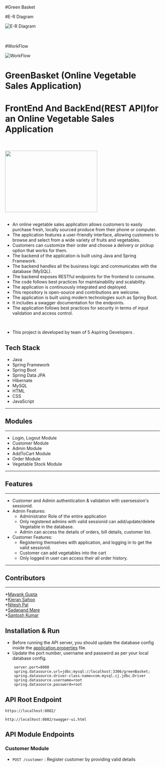 #Green Basket

#E-R Diagram


![E-R Diagram](https://user-images.githubusercontent.com/107461052/212683690-1910c6e2-cb10-409e-b1ee-d94c6c18f246.png)

<br>
<br>
#WorkFlow
<br>

![WorkFlow](https://user-images.githubusercontent.com/107461052/212683750-11c64541-9c01-4137-9e1f-539b31994b85.png)




# GreenBasket (Online Vegetable Sales Application)
# FrontEnd And BackEnd(REST API)for an Online Vegetable Sales Application
<br>
<br>
<img src="https://user-images.githubusercontent.com/107461052/212683987-3cf29572-7af3-4b84-bc8d-57c594f8a75e.png"  width="300" height="200" position="center">

<br>
<br>


- An online vegetable sales application allows customers to easily purchase fresh, locally sourced produce from their phone or computer.
- The application features a user-friendly interface, allowing customers to browse and select from a wide variety of fruits and vegetables.
- Customers can customize their order and choose a delivery or pickup option that works for them.
- The backend of the application is built using Java and Spring Framework.
- The backend handles all the business logic and communicates with the database (MySQL).
- The backend exposes RESTful endpoints for the frontend to consume.
- The code follows best practices for maintainability and scalability.
- The application is continuously integrated and deployed.
- This repository is open-source and contributions are welcome.
- The application is built using modern technologies such as Spring Boot.
- It includes a swagger documentation for the endpoints.
- The application follows best practices for security in terms of input validation and access control.

<br>

* This project is developed by team of 5 Aspiring Developers . 

## Tech Stack

* Java
* Spring Framework
* Spring Boot
* Spring Data JPA
* Hibernate
* MySQL
* HTML
* CSS
* JavaScript

------------------------------------------------------------------------------
## Modules
------------------------------------------------------------------------------
* Login, Logout Module
* Customer Module
* Admin Module
* AddToCart Module
* Order Module
* Vegetable Stock Module

---------------------------------------------------------------------------------
## Features

---------------------------------------------------------------------------------
* Customer and Admin authentication & validation with usersession's sessionid.
* Admin Features:
    * Administrator Role of the entire application
    * Only registered admins with valid sessionid can add/update/delete Vegetable in the database.
    * Admin can access the details of orders, bill details, customer list.
* Customer Features:
    * Registering themselves with application, and logging in to get the valid sessionid.
    * Customer can add vegetables into the cart
    * Only logged in user can access their all order history.

--------------------------------------------------------------------------------
## Contributors
--------------------------------------------------------------------------------
*<a href="https://github.com/mynkgupta22">Mayank Gupta</a>
<br>
*<a href="https://github.com/kieransahoo">Kieran Sahoo</a>
<br>
*<a href="https://github.com/mynkgupta22">Nitesh Pal</a>
<br>
*<a href="https://github.com/mynkgupta22">Sadanand Mare</a>
<br>
*<a href="https://github.com/mynkgupta22">Santosh Kumar</a>


## Installation & Run

* Before running the API server, you should update the database config inside the [application.properties](GrennBasket\src\main\resources\application.properties) file. 
* Update the port number, username and password as per your local database config.

```
    server.port=8088
    spring.datasource.url=jdbc:mysql://localhost:3306/greenBasket;
    spring.datasource.driver-class-name=com.mysql.cj.jdbc.Driver
    spring.datasource.username=root
    spring.datasource.password=root
```

## API Root Endpoint

`https://localhost:8082/`

`http://localhost:8082/swagger-ui.html`


## API Module Endpoints

### Customer Module


* `POST /customer` : Register customer by providing valid details






